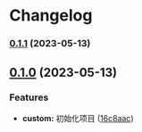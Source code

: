 # Changelog

### [0.1.1](https://github.com/JayYuen666/vue-app/compare/0.1.0...v0.1.1) (2023-05-13)

## [0.1.0](https://github.com/JayYuen666/vue-app/compare/16c8aac4fdca3d106c596e47d8c5767866382220...0.1.0) (2023-05-13)


### Features

* **custom:** 初始化项目 ([16c8aac](https://github.com/JayYuen666/vue-app/commit/16c8aac4fdca3d106c596e47d8c5767866382220))
